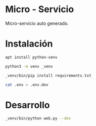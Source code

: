 
# Micro - Servicio

Micro-servicio auto generado.

# Instalación
```bash
apt install python-venv

python3 -m venv _venv

_venv/bin/pip install requirements.txt

cat .env > .env.dev
```

# Desarrollo

```bash
_venv/bin/python web.py --dev
```
